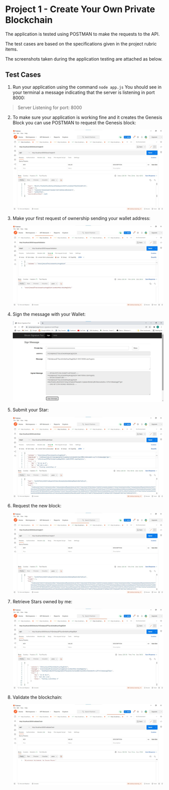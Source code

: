# Project 1 - Create Your Own Private Blockchain

The application is tested using POSTMAN to make the requests to the API.

The test cases are based on the specifications given in the project rubric items.

The screenshots taken during the application testing are attached as below.

## Test Cases

1. Run your application using the command `node app.js`
You should see in your terminal a message indicating that the server is listening in port 8000:
> Server Listening for port: 8000

2. To make sure your application is working fine and it creates the Genesis Block you can use POSTMAN to request the Genesis block:
    
    ![Request: http://localhost:8000/blocks/0](/Project%201%20-%20Create%20Your%20Own%20Private%20Blockchain/Step_1_Request_Genesis_Block.jpg)

3. Make your first request of ownership sending your wallet address:
    
    ![Request: http://localhost:8000/requestValidation ](/Project%201%20-%20Create%20Your%20Own%20Private%20Blockchain/Step_2_RequestValidation.jpg)

4. Sign the message with your Wallet:
    
    ![Use the Wallet to sign a message](/Project%201%20-%20Create%20Your%20Own%20Private%20Blockchain/Step_3_Sign_Message.jpg)

5. Submit your Star:
     
     ![Request: http://localhost:8000/submitstar](/Project%201%20-%20Create%20Your%20Own%20Private%20Blockchain/Step_4_Submit_Star.jpg)

6. Request the new block:
    
    ![Request: http://localhost:8000/blocks/1](/Project%201%20-%20Create%20Your%20Own%20Private%20Blockchain/Step_5_Request_Block.jpg)

7. Retrieve Stars owned by me:
    
    ![Request: http://localhost:8000/blocks/<WALLET_ADDRESS>](/Project%201%20-%20Create%20Your%20Own%20Private%20Blockchain/Step_6_Retrieve_Stars_By_Address.jpg)

8. Validate the blockchain:
    
    ![Request: http://localhost:8000/validateChain](/Project%201%20-%20Create%20Your%20Own%20Private%20Blockchain/Step_7_ValidateChain.jpg)
    
